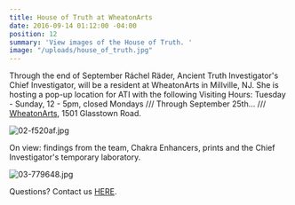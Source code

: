 ```yaml
---
title: House of Truth at WheatonArts
date: 2016-09-14 01:12:00 -04:00
position: 12
summary: 'View images of the House of Truth. '
image: "/uploads/house_of_truth.jpg"
---
```


Through the end of September Ráchel Räder, Ancient Truth Investigator's Chief Investigator, will be a resident at WheatonArts in Millville, NJ. She is hosting a pop-up location for ATI with the following Visiting Hours: Tuesday - Sunday, 12 - 5pm, closed Mondays /// Through September 25th... /// [WheatonArts](http://www.wheatonarts.org/), 1501 Glasstown Road.

![02-f520af.jpg](/uploads/02-f520af.jpg)

On view: findings from the team, Chakra Enhancers, prints and the Chief Investigator's temporary laboratory.

![03-779648.jpg](/uploads/03-779648.jpg)

Questions? Contact us [HERE](https://ancienttruthinvestigators.squarespace.com/r-e-c-o-r-d).